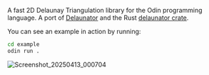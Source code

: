 A fast 2D Delaunay Triangulation library for the Odin programming language. A port of [Delaunator](https://github.com/mapbox/delaunator) and the Rust [delaunator crate](https://docs.rs/delaunator/latest/delaunator/).

You can see an example in action by running:
```sh
cd example
odin run .
```
![Screenshot_20250413_000704](https://github.com/user-attachments/assets/393c4373-c0f8-49a9-8620-15e7b38d47cc)
